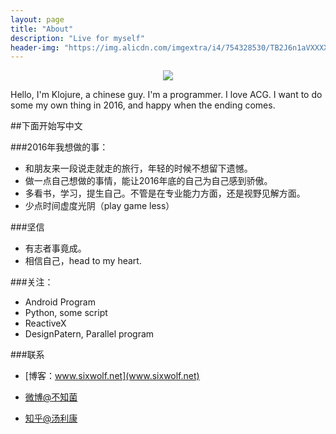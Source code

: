 ```yaml
---
layout: page
title: "About"
description: "Live for myself"
header-img: "https://img.alicdn.com/imgextra/i4/754328530/TB2J6n1aVXXXXakXFXXXXXXXXXX-754328530.jpg"
---
```



<center>
    <p><img src="https://img.alicdn.com/imgextra/i3/754328530/TB2ksl3jFXXXXX1XXXXXXXXXXXX_!!754328530.png" align="center"></p>
</center>

Hello, I'm Klojure, a chinese guy. I'm a programmer. I love ACG. I want to do some my own thing in 2016, and happy when the ending comes.

##下面开始写中文


###2016年我想做的事：

- 和朋友来一段说走就走的旅行，年轻的时候不想留下遗憾。
- 做一点自己想做的事情，能让2016年底的自己为自己感到骄傲。
- 多看书，学习，提生自己。不管是在专业能力方面，还是视野见解方面。
- 少点时间虚度光阴（play game less）

###坚信   

- 有志者事竟成。
- 相信自己，head to my heart.


###关注：


- Android Program
- Python, some script
- ReactiveX
- DesignPatern, Parallel program


###联系

- [博客：www.sixwolf.net](www.sixwolf.net)

- [微博@不知菌](http://weibo.com/2615648365)

- [知乎@汤利康](https://www.zhihu.com/people/tang-li-kang-90)
